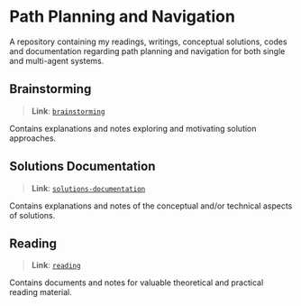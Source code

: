 # Path Planning and Navigation
A repository containing my readings, writings, conceptual solutions, codes and documentation regarding path planning and navigation for both single and multi-agent systems.


## Brainstorming
> **Link**: [`brainstorming`](./brainstorming)

Contains explanations and notes exploring and motivating solution approaches.

## Solutions Documentation
> **Link**: [`solutions-documentation`](./solutions-documentation)

Contains explanations and notes of the conceptual and/or technical aspects of solutions.

## Reading
> **Link**: [`reading`](./reading)

Contains documents and notes for valuable theoretical and practical reading material.
